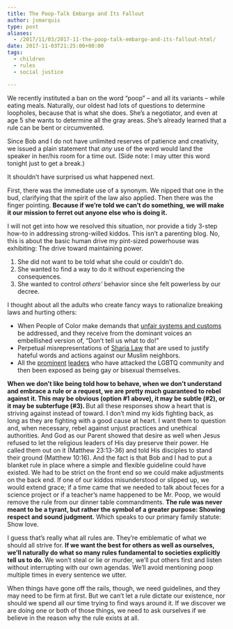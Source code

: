 ```yaml
---
title: The Poop-Talk Embargo and Its Fallout
author: jsmarquis
type: post
aliases:
  - /2017/11/03/2017-11-the-poop-talk-embargo-and-its-fallout-html/
date: 2017-11-03T21:25:00+00:00
tags:
  - children
  - rules
  - social justice

---
```


We recently instituted a ban on the word &#8220;poop&#8221; &#8211; and all its variants &#8211; while eating meals. Naturally, our oldest had lots of questions to determine loopholes, because that is what she does. She&#8217;s a negotiator, and even at age 5 she wants to determine all the gray areas. She&#8217;s already learned that a rule can be bent or circumvented.

Since Bob and I do not have unlimited reserves of patience and creativity, we issued a plain statement that <i>any</i> use of the word would land the speaker in her/his room for a time out. (Side note: I may utter this word tonight just to get a break.)

It shouldn&#8217;t have surprised us what happened next.

First, there was the immediate use of a synonym. We nipped that one in the bud, clarifying that the spirit of the law also applied.
Then there was the finger pointing. <b>Because if we&#8217;re told we can&#8217;t do something, we will make it our mission to ferret out anyone else who is doing it. </b>

I will not get into how we resolved this situation, nor provide a tidy 3-step how-to in addressing strong-willed kiddos. This isn&#8217;t a parenting blog. No, this is about the basic human drive my pint-sized powerhouse was exhibiting: The drive toward maintaining power.

  1. She did not want to be told what she could or couldn&#8217;t do.
  2. She wanted to find a way to do it without experiencing the consequences.
  3. She wanted to control <i>others&#8217;</i> behavior since she felt powerless by our decree.

I thought about all the adults who create fancy ways to rationalize breaking laws and hurting others:

  * When People of Color make demands that <a href="https://www.youtube.com/watch?v=J5b_-TZwQ0I" target="_blank">unfair systems and customs</a> be addressed, and they receive from the dominant voices an embellished version of, &#8220;Don&#8217;t tell us what to do!&#8221;&nbsp;
  * Perpetual misrepresentations of <a href="https://www.youtube.com/watch?v=umjP1eJM62M" target="_blank">Sharia Law</a> that are used to justify hateful words and actions against our Muslim neighbors.&nbsp;
  * All the <a href="https://www.advocate.com/politics/politicians/2015/05/29/16-antigay-leaders-exposed-gay-or-bi" target="_blank">prominent</a> <a href="https://www.advocate.com/politics/politicians/2015/05/29/16-antigay-leaders-exposed-gay-or-bi" target="_blank">leaders</a> who have attacked the LGBTQ community and then been exposed as being gay or bisexual themselves.

<b>When we don&#8217;t like being told how to behave, when we don&#8217;t understand and embrace a rule or a request, we are pretty much guaranteed to rebel against it. This may be obvious (option #1 above), it may be subtle (#2), or it may be subterfuge (#3). </b>But all these responses show a heart that is striving against instead of toward.
I don&#8217;t mind my kids fighting back, as long as they are fighting with a good cause at heart. I want them to question and, when necessary, rebel against unjust practices and unethical authorities. And God as our Parent showed that desire as well when Jesus refused to let the religious leaders of His day preserve their power. He called them out on it (Matthew 23:13-36) and told His disciples to stand their ground (Matthew 10:16).
And the fact is that Bob and I had to put a blanket rule in place where a simple and flexible guideline could have existed. We had to be strict on the front end so we could make adjustments on the back end. If one of our kiddos misunderstood or slipped up, we would extend grace; if a time came that we needed to talk about feces for a science project or if a teacher&#8217;s name happened to be Mr. Poop, we would remove the rule from our dinner table commandments. <b>The rule was never meant to be a tyrant, but rather the symbol of a greater purpose: Showing respect and sound judgment.</b> Which speaks to our primary family statute: Show love.


I guess that&#8217;s really what all rules are. They&#8217;re emblematic of what we should all strive for.<b> If we want the best for others as well as ourselves, we&#8217;ll naturally do what so many rules fundamental to societies explicitly tell us to do. </b>We won&#8217;t steal or lie or murder, we&#8217;ll put others first and listen without interrupting with our own agendas. We&#8217;ll avoid mentioning poop multiple times in every sentence we utter.

When things have gone off the rails, though, we need guidelines, and they may need to be firm at first. But we can&#8217;t let a rule dictate our existence, nor should we spend all our time trying to find ways around it. If we discover we are doing one or both of those things, we need to ask ourselves if we believe in the reason why the rule exists at all.

